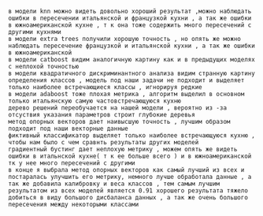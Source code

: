 
    в модели knn можно видеть довольно хороший результат ,можно наблюдать ошибки в пересечении итальянской и французкой кухни , а так же ошибки в южноамериканской кухне , т к она тоже содержить много пересечений с другими кухнями
    в модели extra trees получили хорошую точность , но опять же можно наблюдать пересечение французкой и итальянской кухни , а так же ошибки в южноамериканской
    в модели catboost видим аналогичную картину как и в предыдущих моделях с неплохой точностью
    в модели квадратичного дискриминантного анализа видим странную картину определения классов , модель под наши задачи не подходит и выделяет только наиболее встречающиеся классы , игнорируя редкие
    в модели adaboost тоже плохая метрика , алгоритм выделил в основном только итальянскую самую частовстречающуюся кухню
    дерево решений переобучается на нашей модели , вероятно из -за отсуствия указания параметров строит глубокие деревья
    метод опорных векторов дает наивысшую точность , лучшим образом подходит под наши векторные данные
    фиктивный классификатор выделяет только наиболее встречающуюся кухню , чтобы нам было с чем сравнть результаты других моделей
    градиентный бустинг дает неплохую метрику , можем опять же видеть ошибки в итальнской кухне( т к ее больше всего ) и в южноамериканской тк у нее много пересечений с другими
    в конце я выбрала метод опорных векторов как самый лучший из всех и постаралась улучшить его метрику, немного лучше обработала данные , а так же добавила калибровку и веса классов , тем самым лучшим результатом из всех моделей является 0.91 хорошего результата тяжело добиться в виду большого дисбаланса данных , а так же очень большого пересечения между некоторыми классами

